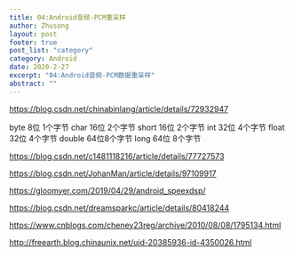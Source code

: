 ```yaml
---
title: 04:Android音频-PCM重采样
author: Zhusong
layout: post
footer: true
post_list: "category"
category: Android
date: 2020-2-27
excerpt: "04:Android音频-PCM数据重采样"
abstract: ""
---
```



https://blog.csdn.net/chinabinlang/article/details/72932947

byte 8位 1个字节
 char 16位  2个字节
 short 16位 2个字节
 int 32位   4个字节
 float 32位 4个字节
 double 64位8个字节
 long 64位  8个字节
 
 https://blog.csdn.net/c1481118216/article/details/77727573
 
 https://blog.csdn.net/JohanMan/article/details/97109917
 
https://gloomyer.com/2019/04/29/android_speexdsp/

https://blog.csdn.net/dreamsparkc/article/details/80418244

https://www.cnblogs.com/cheney23reg/archive/2010/08/08/1795134.html

http://freearth.blog.chinaunix.net/uid-20385936-id-4350026.html